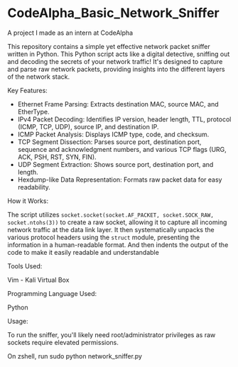 # CodeAlpha_Basic_Network_Sniffer
A project I made as an intern at CodeAlpha

This repository contains a simple yet effective network packet sniffer written in Python.
This Python script acts like a digital detective, sniffing out and decoding the secrets of your network traffic!
It's designed to capture and parse raw network packets, providing insights into the different layers of the network stack.

Key Features:

* Ethernet Frame Parsing: Extracts destination MAC, source MAC, and EtherType.
* IPv4 Packet Decoding: Identifies IP version, header length, TTL, protocol (ICMP, TCP, UDP), source IP, and destination IP.
* ICMP Packet Analysis: Displays ICMP type, code, and checksum.
* TCP Segment Dissection: Parses source port, destination port, sequence and acknowledgment numbers, and various TCP flags (URG, ACK, PSH, RST, SYN, FIN).
* UDP Segment Extraction: Shows source port, destination port, and length.
* Hexdump-like Data Representation: Formats raw packet data for easy readability.

How it Works:

The script utilizes `socket.socket(socket.AF_PACKET, socket.SOCK_RAW, socket.ntohs(3))` to create a raw socket, allowing it to capture all incoming network traffic at the data link layer. It then systematically unpacks the various protocol headers using the `struct` module, presenting the information in a human-readable format.
And then indents the output of the code to make it easily readable and understandable

Tools Used:

Vim - Kali Virtual Box

Programming Language Used:

Python

Usage:

To run the sniffer, you'll likely need root/administrator privileges as raw sockets require elevated permissions.

On zshell, run sudo python network_sniffer.py

